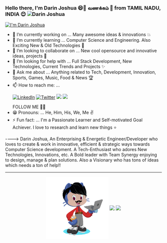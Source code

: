 ### Hello there, I'm Darin Joshua 😄👋 வணக்கம் 🙏 from TAMIL NADU, INDIA 😊 ![Darin Joshua](https://komarev.com/ghpvc/?username=DarinJoshua-dev&style=plastic)
<!--
**DarinJoshua-dev/DarinJoshua-dev** is a ✨ _special_ ✨ repository because its `README.md` (this file) appears on your GitHub profile. -->
[![I'm Darin Joshua](https://res.cloudinary.com/darin-joshua/image/upload/v1597519821/EnhanceLinkedinBanner_2_o96nrs.png)](https://darinjoshua-dev.github.io/Darin-Joshua-Portfolio/)

- 🔭 I’m currently working on ... Many awesome ideas & innovations 💥
- 🌱 I’m currently learning ... Computer Science and Engineering. Also Exciting New & Old Technologies 🤩 
- 👯 I’m looking to collaborate on ... New cool opensource and innovative ideas, projects 🎯
- 🤔 I’m looking for help with ... Full Stack Development, New Technologies, Current Trends and Projects ✨
- 💬 Ask me about ... Anything related to Tech, Development, Innovation, Sports, Games, Music, Food & News 🏆
- 📫 How to reach me: ... <p><a href="https://www.linkedin.com/in/darin-joshua-d"><img src="https://img.shields.io/badge/LinkedIn--_.svg?style=social&logo=linkedin" alt="LinkedIn"></a> <a href="https://twitter.com/D_DarinJoshua"><img src="https://img.shields.io/badge/Twitter--_.svg?style=social&logo=twitter" alt="Twitter"></a> <a href="https://darinjoshua-dev.github.io/Darin-Joshua-Portfolio/"><img src="https://img.shields.io/website?logoColor=white&up_color=blue&up_message=visit%20now&url=https%3A%2F%2Fdarinjoshua-dev.github.io%2FDarin-Joshua-Portfolio%2F"></a> <a href="mailto:dj2000official@gmail.com"><img src="https://img.shields.io/static/v1?label=email&message=mail now&color=blue"></a></p> FOLLOW ME 🤗🙂 
- 😁 Pronouns: ... He, Him, His, We, Me ✌
- ⚡ Fun fact: ... I'm a Passionate Learner and Self-motivated Goal Achiever. I love to research and learn new things ⭐

----> Darin Joshua, An Enterprising & Energetic Engineer/Developer who loves to create & work in innovative, efficient & strategic ways towards Computer Science development. A Tech-Enthusiast who adores New Technologies, Innovations, etc. A Bold leader with Team Synergy enjoying to design, manage & plan solutions. Also a Visionary who has tons of ideas which needs a ton of help!!

---

<p align="center">
  <img align="center" src="https://github.com/DarinJoshua-dev/DarinJoshua-dev/blob/master/My-Octocats-n-profile.gif" width="200" height="200"> 
  <img width="45.3%" align="center" src="https://github-readme-stats.vercel.app/api?username=DarinJoshua-dev&include_all_commits=2020&show_icons=true&cache_seconds=3000&theme=tokyonight&line_height=20&hide=issues" />
  <img width="28.95%" align="center" src="https://github-readme-stats.vercel.app/api/top-langs/?username=DarinJoshua-dev&layout=compact&count_private=true&theme=tokyonight&line_height=20&exclude_repo=Emotion-Analysis,BoxoSlide-mini-game,Darin-Joshua-Portfolio">
</p>
